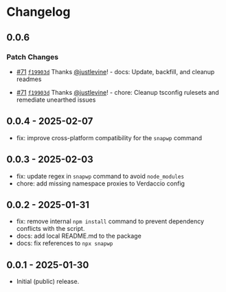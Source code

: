 # Changelog

## 0.0.6

### Patch Changes

-   [#71](https://github.com/rtCamp/snapwp/pull/71) [`f19903d`](https://github.com/rtCamp/snapwp/commit/f19903d33b61a7fe15c16bbe949aebb5c26f1081) Thanks [@justlevine](https://github.com/justlevine)! - docs: Update, backfill, and cleanup readmes

-   [#71](https://github.com/rtCamp/snapwp/pull/71) [`f19903d`](https://github.com/rtCamp/snapwp/commit/f19903d33b61a7fe15c16bbe949aebb5c26f1081) Thanks [@justlevine](https://github.com/justlevine)! - chore: Cleanup tsconfig rulesets and remediate unearthed issues

## 0.0.4 - 2025-02-07

-   fix: improve cross-platform compatibility for the `snapwp` command

## 0.0.3 - 2025-02-03

-   fix: update regex in `snapwp` command to avoid `node_modules`
-   chore: add missing namespace proxies to Verdaccio config

## 0.0.2 - 2025-01-31

-   fix: remove internal `npm install` command to prevent dependency conflicts with the script.
-   docs: add local README.md to the package
-   docs: fix references to `npx snapwp`

## 0.0.1 - 2025-01-30

-   Initial (public) release.
